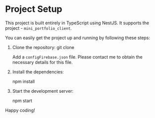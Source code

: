 # Project Setup

This project is built entirely in TypeScript using NestJS. It supports the project - `mini_portfolio_client`.

You can easily get the project up and running by following these steps:

1. Clone the repository:
    git clone <repository-url>

    Add a `configFirebase.json` file. Please contact me to obtain the necessary details for this file.

2. Install the dependencies:
    
    npm install

3. Start the development server:

   npm start


Happy coding!
